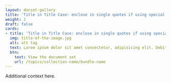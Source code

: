 ```yaml
---
layout: docset-gallery
title: 'Title in Title Case: enclose in single quotes if using special characters'
weight: 1
draft: false
cards:
- title: 'Title in Title Case: enclose in single quotes if using special characters'
  img: title-of-the-image.jpg
  alt: alt tag
  text: Lorem ipsum dolor sit amet consectetur, adipisicing elit. Debitis, suscipit? Cum, esse. Molestias reiciendis, aperiam qui aut doloribus nihil aspernatur?
  btn:
    text: View the document set
    url: /topics/collection-name/bundle-name
---
```


Additional context here.
